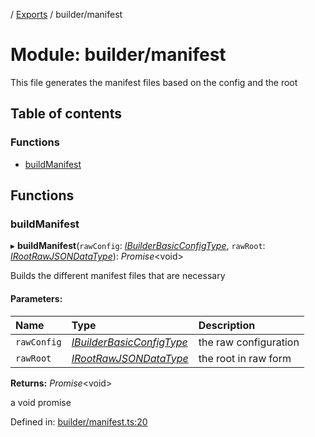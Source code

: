 [](../README.md) / [Exports](../modules.md) / builder/manifest

# Module: builder/manifest

This file generates the manifest files based on the config and the root

## Table of contents

### Functions

- [buildManifest](builder_manifest.md#buildmanifest)

## Functions

### buildManifest

▸ **buildManifest**(`rawConfig`: [*IBuilderBasicConfigType*](../interfaces/builder_config.ibuilderbasicconfigtype.md), `rawRoot`: [*IRootRawJSONDataType*](../interfaces/base_root.irootrawjsondatatype.md)): *Promise*<void\>

Builds the different manifest files that are necessary

#### Parameters:

Name | Type | Description |
:------ | :------ | :------ |
`rawConfig` | [*IBuilderBasicConfigType*](../interfaces/builder_config.ibuilderbasicconfigtype.md) | the raw configuration   |
`rawRoot` | [*IRootRawJSONDataType*](../interfaces/base_root.irootrawjsondatatype.md) | the root in raw form   |

**Returns:** *Promise*<void\>

a void promise

Defined in: [builder/manifest.ts:20](https://github.com/onzag/itemize/blob/3efa2a4a/builder/manifest.ts#L20)
